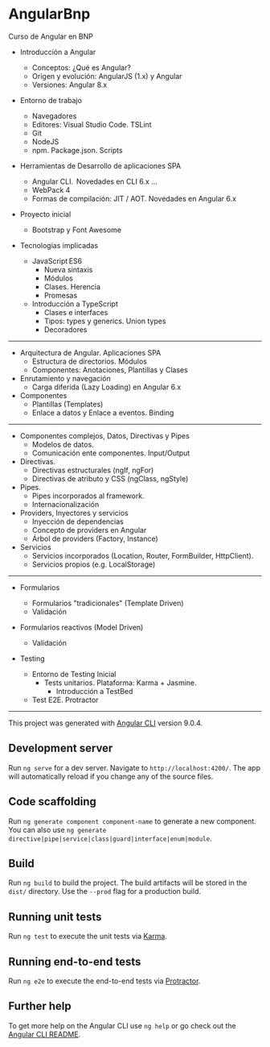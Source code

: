 # AngularBnp

Curso de Angular en BNP


- Introducción a Angular 
    - Conceptos: ¿Qué es Angular? 
    - Origen y evolución: AngularJS (1.x) y Angular         
    - Versiones: Angular 8.x 
- Entorno de trabajo 
    - Navegadores 
    - Editores: Visual Studio Code. TSLint          
    - Git 
    - NodeJS 
    - npm. Package.json. Scripts 
- Herramientas de Desarrollo de aplicaciones SPA 
    - Angular CLI.  Novedades en CLI 6.x ...
    - WebPack 4  
    - Formas de compilación: JIT / AOT. Novedades en Angular 6.x 
- Proyecto inicial 
    - Bootstrap y Font Awesome 

- Tecnologías implicadas 
    - JavaScript ES6 
        - Nueva sintaxis 
        - Módulos 
        - Clases. Herencia   
        - Promesas 
    - Introducción a TypeScript 
        - Clases e interfaces 
        - Tipos: types y generics. Union types 
        - Decoradores 

-----------------------
- Arquitectura de Angular.  Aplicaciones SPA
    - Estructura de directorios. Módulos
    - Componentes: Anotaciones, Plantillas y Clases 
- Enrutamiento y navegación
    -	Carga diferida (Lazy Loading) en Angular 6.x
- Componentes
    - Plantillas (Templates)
    - Enlace a datos y Enlace a eventos.  Binding 

----------------------
- Componentes complejos, Datos, Directivas y Pipes
    - Modelos de datos.
    - Comunicación ente componentes. Input/Output
- Directivas.
    - Directivas estructurales (ngIf, ngFor)
    - Directivas de atributo y CSS (ngClass, ngStyle)
- Pipes. 
    - Pipes incorporados al framework. 
    - Internacionalización
- Providers, Inyectores y servicios
    - Inyección de dependencias
    - Concepto de providers en Angular
    - Árbol de providers (Factory, Instance)
- Servicios
    - Servicios incorporados (Location, Router, FormBuilder, HttpClient).
    - Servicios propios (e.g. LocalStorage)

-----------------------

- Formularios
    - Formularios "tradicionales" (Template Driven)
    - Validación
- Formularios reactivos (Model Driven)
    - Validación

- Testing 
    - Entorno de Testing Inicial
        - Tests unitarios. Plataforma: Karma + Jasmine.
            - Introducción a TestBed
    - Test E2E. Protractor

----------




This project was generated with [Angular CLI](https://github.com/angular/angular-cli) version 9.0.4.

## Development server

Run `ng serve` for a dev server. Navigate to `http://localhost:4200/`. The app will automatically reload if you change any of the source files.

## Code scaffolding

Run `ng generate component component-name` to generate a new component. You can also use `ng generate directive|pipe|service|class|guard|interface|enum|module`.

## Build

Run `ng build` to build the project. The build artifacts will be stored in the `dist/` directory. Use the `--prod` flag for a production build.

## Running unit tests

Run `ng test` to execute the unit tests via [Karma](https://karma-runner.github.io).

## Running end-to-end tests

Run `ng e2e` to execute the end-to-end tests via [Protractor](http://www.protractortest.org/).

## Further help

To get more help on the Angular CLI use `ng help` or go check out the [Angular CLI README](https://github.com/angular/angular-cli/blob/master/README.md).
